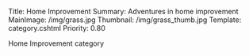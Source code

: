 Title: Home Improvement
Summary: Adventures in home improvement
MainImage: /img/grass.jpg
Thumbnail: /img/grass_thumb.jpg
Template: category.cshtml
Priority: 0.80

Home Improvement category
